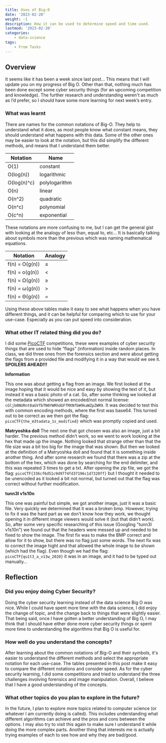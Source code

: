 ```yaml
---
title: Uses of Big-O
date: '2023-02-20'
weight: -1
description: How it can be used to determine speed and time used.
lastmod: '2023-02-20'
categories:
    - data-science
tags:
    - From Tasks
---
```


## Overview

It seems like it has been a week since last post… This means that I will update you on my progress of Big O. Other than that, nothing much has been done except some cyber security things (for an upcoming competition and knowledge). The further research and understanding weren't as much as I’d prefer, so I should have some more learning for next week’s entry.

### What was learnt

There are names for the common notations of Big-O. They help to understand what it does, as most people know what constant means, they should understand what happens with this data. Some of the other ones may be easier to look at the notation, but this did simplify the different methods, and means that I understand them better.

| **Notation** | **Name** |
| --- | --- |
| O(1) | constant |
| O(log(n)) | logarithmic |
| O(log(n)^c) | polylogarithm |
| O(n) | linear |
| O(n^2) | quadratic |
| O(n^c) | polynomial |
| O(c^n) | exponential |

These notations are more confusing to me, but I can get the general gist with looking at the analogy of less than, equal to, etc… It is basically talking about symbols more than the previous which was naming mathematical equations.

| **Notation**   | **Analogy** |
| ---            | ---         |
| f(n) = O(g(n)) | ≤           |
| f(n) = o(g(n)) | <           |
| f(n) = Ω(g(n)) | ≥           |
| f(n) = ω(g(n)) | >           |
| f(n) = Θ(g(n)) | =           |

Using these above tables make it easy to see what happens when you have different things, and it can be helpful for comparing which to use for your use-case. Especially as you can put speed into consideration.

### What other IT related thing did you do?

I did some [PicoCTF](https://picoctf.org/) competitions, these were examples of cyber security things that are used to hide “flags” (information) inside random places. In class, we did three ones from the forensics section and were about getting the flags from a provided file and modifying it in a way that would we see it. **SPOILERS AHEAD!!!**

**Information**

This one was about getting a flag from an image. We first looked at the image hoping that it would be nice and easy by showing the text of it, but instead it was a basic photo of a cat. So, after some thinking we looked at the metadata which showed an encoded/not normal license: `cGljb0NURnt0aGVfbTN0YWRhdGFfMXNfbW9kaWZpZWR9`. It was decided to test this with common encoding methods, where the first was base64. This turned out to be correct as we then got the flag: `picoCTF{the_m3tadata_1s_modified}` which was promptly copied and used.

******Matryoshka doll******
The next one that got chosen was also an image, just a bit harder. The previous method didn’t work, so we went to work looking at the hex that made up the image. Nothing looked that strange other than that the file size was a bit too big for the image that was shown. But then we looked at the definition of a Matryoshka doll and found that it is something inside another thing. And after some research we found that there was a zip at the bottom of the hex, which was done by searching for the end delimiter, and this was repeated 3 times to get a txt. After opening the zip file, we got the flag: `picoCTF{336cf6d51c9d9774fd37196c1d7320ff}` but I thought it needed to be unencoded as it looked a bit not normal, but turned out that the flag was correct without further modification.

**tunn3l v1s10n**

This one was painful but simple, we got another image, just it was a basic file. Very quickly we determined that it was a broken bmp. However, trying to fix it was the hard part as we don’t know how they work, we thought opening it in different image viewers would solve it (but that didn’t work). So, after some very specific researching of this issue (Googling "tunn3l v1s10n”) we found out that the headers were messed up and needed to be fixed to show the image. The first fix was to make the BMP correct and allow for it to show, but there was no flag just some words. The next fix was to correct the image hight and that allowed the whole image to be shown (which had the flag). Even though we had the flag: `picoCTF{qu1t3_a_v13w_2020}` it was in an image, and it had to be typed out manually…

## Reflection

### Did you enjoy doing Cyber Security?

Doing the cyber security learning instead of the data science Big O was nice. While I could have spent more time with the data science, I did enjoy the change of topic, and the change back to things that were slightly easier. That being said, once I have gotten a better understanding of Big O, I may think that I should have either done more cyber security things or spent more time to understanding the algorithms that Big O is useful for.

### How well do you understand the concepts?

After learning about the common notations of Big-O and their symbols, it's easier to understand the different methods and select the appropriate notation for each use-case. The tables presented in this post make it easy to compare the different notations and consider speed. As for the cyber security learning, I did some competitions and tried to understand the three challenges involving forensics and image manipulation. Overall, I believe that I have a good understanding of the concepts.

### What other topics do you plan to explore in the future?

In the future, I plan to explore more topics related to computer science (or whatever I am currently doing is called). This includes understanding what different algorithms can achieve and the pros and cons between the options. I may also try to visit this again to make sure I understand it while doing the more complex parts. Another thing that interests me is actually trying examples of each to see how and why they are bad/good.
